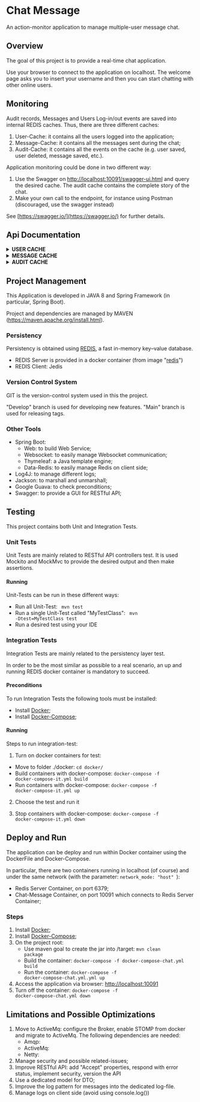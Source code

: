 # Chat Message
An action-monitor application to manage multiple-user message chat.

## Overview
The goal of this project is to provide a real-time chat application.

Use your browser to connect to the application on localhost. 
The welcome page asks you to insert your username and then you can start chatting with other online users.

## Monitoring
Audit records, Messages and Users Log-in/out events are saved into internal REDIS caches.
Thus, there are three different caches:
1. User-Cache: it contains all the users logged into the application;
2. Message-Cache: it contains all the messages sent during the chat;
3. Audit-Cache: it contains all the events on the cache (e.g. user saved, user deleted, message saved, etc.).

Application monitoring could be done in two different way:
1. Use the Swagger on [http://localhost:10091/swagger-ui.html](http://localhost:10091/swagger-ui.html) and query the desired cache.  The audit cache contains the complete story of the chat.
2. Make your own call to the endpoint, for instance using Postman (discouraged, use the swagger instead)

See [https://swagger.io/](https://swagger.io/) for further details.

## Api Documentation

<details>
<summary><b>USER CACHE</b></summary>
 
**Endpoint**: <code>`GET /api/redis/user/all` </code>

Return: all users

**Endpoint**: <code>`GET /api/redis/user/<string:id>` </code>

Return: the requested user
```json
{
    "id": "string", 
    "username": "string"
}
```

**Endpoint**: <code>`DELETE /api/redis/user/<string:id>` </code>

Return: an ack/error message

**Endpoint**: <code>`POST /api/redis/user` </code>

Return: an ack/error message

Request Parameter:
```json
{
    "username": "string"
}
```

**Endpoint**: <code>`PUT /api/redis/user` </code>

Return: an ack/error message

Request Parameter:
```json
{
    "id": "string", 
    "username": "string"
}
```

</details>

<details>
<summary><b>MESSAGE CACHE</b></summary>
 
**Endpoint**: <code>`GET /api/redis/message/all` </code>

Return: all messages

**Endpoint**: <code>`GET /api/redis/message/<string:id>` </code>

Return: the requested message
```json
{
  "content": "string",
  "id": "string",
  "sender": "string",
  "timestamp": "2020-10-27T12:46:14.614Z",
  "topic": "string"
}
```

**Endpoint**: <code>`DELETE /api/redis/message/<string:id>` </code>

Return: an ack/error message

**Endpoint**: <code>`POST /api/redis/message` </code>

Return: an ack/error message

Request Parameter:
```json
{
  "content": "string",
  "sender": "string",
  "topic": "string"
}
```

**Endpoint**: <code>`PUT /api/redis/message` </code>

Return: an ack/error message

Request Parameter:
```json
{
  "content": "string",
  "id": "string",
  "sender": "string",
  "timestamp": "2020-10-27T12:46:14.614Z",
  "topic": "string"
}
```

</details>

<details>
<summary><b>AUDIT CACHE</b></summary>
 
**Endpoint**: <code>`GET /api/status/audit/all` </code>

Return: all messages

**Endpoint**: <code>`GET /api/status/audit/<string:id>` </code>

Return: the requested message
```json
{
  "id": "string",
  "operationType": "INSERT",
  "recordContent": "string",
  "recordId": "string",
  "table": "string",
  "timestamp": "2020-10-27T12:50:54.952Z"
}
```

</details>


## Project Management
This Application is developed in JAVA 8 and Spring Framework (in particular, Spring Boot).

Project and dependencies are managed by MAVEN (https://maven.apache.org/install.html).

### Persistency
Persistency is obtained using [REDIS](https://redis.io/), a fast in-memory key–value database.
- REDIS Server is provided in a docker container (from image "[redis](https://hub.docker.com/_/redis)")
- REDIS Client: Jedis 

### Version Control System
GIT is the version-control system used in this the project.

"Develop" branch is used for developing new features.
"Main" branch is used for releasing tags.

### Other Tools
- Spring Boot:
    - Web: to build Web Service;
    - Websocket: to easily manage Websocket communication;
    - Thymeleaf: a Java template engine;
    - Data-Redis: to easily manage Redis on client side;
- Log4J: to manage different logs;
- Jackson: to marshall and unmarshall;
- Google Guava: to check preconditions;
- Swagger: to provide a GUI for RESTful API;

## Testing
This project contains both Unit and Integration Tests.
 
### Unit Tests
Unit Tests are mainly related to RESTful API controllers test.
It is used Mockito and MockMvc to provide the desired output and then make assertions.

#### Running
Unit-Tests can be run in these different ways:
- Run all Unit-Test: <code> mvn test </code>
- Run a single Unit-Test called "MyTestClass": <code> mvn -Dtest=MyTestClass test </code>
- Run a desired test using your IDE

### Integration Tests
Integration Tests are mainly related to the persistency layer test.

In order to be the most similar as possible to a real scenario, an up and running REDIS docker container is mandatory to succeed. 

#### Preconditions
To run Integration Tests the following tools must be installed:
- Install [Docker](https://docs.docker.com/get-docker/);
- Install [Docker-Compose](https://docs.docker.com/compose/install/);

#### Running
Steps to run integration-test:
1. Turn on docker containers for test:
- Move to folder ./docker: <code>cd docker/ </code>
- Build containers with docker-compose: <code>docker-compose -f docker-compose-it.yml build</code>
- Run containers with docker-compose: <code>docker-compose -f docker-compose-it.yml up</code>

2. Choose the test and run it

3. Stop containers with docker-compose: <code>docker-compose -f docker-compose-it.yml down</code>

## Deploy and Run 
The application can be deploy and run within Docker container using the DockerFile and Docker-Compose. 

In particular, there are two containers running in localhost (of course) and under the same network (with the parameter: <code>network_mode: "host" </code>):
- Redis Server Container, on port 6379;
- Chat-Message Container, on port 10091 which connects to Redis Server Container;

### Steps
1. Install [Docker](https://docs.docker.com/get-docker/);
2. Install [Docker-Compose](https://docs.docker.com/compose/install/);
3. On the project root:
    - Use maven goal to create the jar into /target: <code>mvn clean package</code>
    - Build the container: <code>docker-compose -f docker-compose-chat.yml build </code>
    - Run the container: <code>docker-compose -f docker-compose-chat.yml.yml up</code>
4. Access the application via browser: [http://localhost:10091](http://localhost:10091)
5. Turn off the container: <code>docker-compose -f docker-compose-chat.yml down</code>

## Limitations and Possible Optimizations
1. Move to ActiveMq: configure the Broker, enable STOMP from docker and migrate to ActiveMq. The following dependencies are needed: 
    - Amqp: 
    - ActiveMq:
    - Netty:
2. Manage security and possible related-issues;
3. Improve RESTful API: add "Accept" properties, respond with error status, implement security, version the API
4. Use a dedicated model for DTO;
5. Improve the log pattern for messages into the dedicated log-file.
6. Manage logs on client side (avoid using console.log())